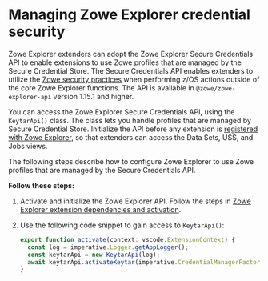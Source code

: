 # Managing Zowe Explorer credential security

Zowe Explorer extenders can adopt the Zowe Explorer Secure Credentials API to enable extensions to use Zowe profiles that are managed by the Secure Credential Store. The Secure Credentials API enables extenders to utilize the [Zowe security practices](https://docs.zowe.org/stable/user-guide/cli-scsplugin/) when performing z/OS actions outside of the core Zowe Explorer functions. The API is available in `@zowe/zowe-explorer-api` version 1.15.1 and higher.

You can access the Zowe Explorer Secure Credentials API, using the `KeytarApi()` class. The class lets you handle profiles that are managed by Secure Credential Store. Initialize the API before any extension is [registered with Zowe Explorer](../README-Extending.md#accessing-the-zowe-explorer-extender-api), so that extenders can access the Data Sets, USS, and Jobs views.

The following steps describe how to configure Zowe Explorer to use Zowe profiles that are managed by the Secure Credentials API.

**Follow these steps:**

1. Activate and initialize the Zowe Explorer API. Follow the steps in [Zowe Explorer extension dependencies and activation](../README-Extending.md#zowe-explorer-extension-dependencies-and-activation).

2. Use the following code snippet to gain access to `KeytarApi()`:

    ```typescript
    export function activate(context: vscode.ExtensionContext) {
      const log = imperative.Logger.getAppLogger();
      const keytarApi = new KeytarApi(log);
      await keytarApi.activateKeytar(imperative.CredentialManagerFactory.initialized, EnvironmentManager.isTheia());
    }
    ```
